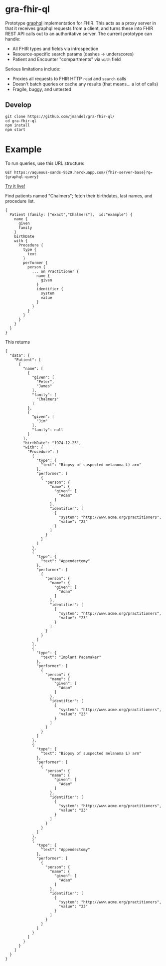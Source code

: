 # gra-fhir-ql
Prototype [graphql](http://facebook.github.io/react/blog/2015/05/01/graphql-introduction.html) implementation for FHIR. This acts as a proxy server in that it receives graphql requests from a client, and turns these into FHIR REST API calls out to an authoritative server. The current prototype can handle:

 * All FHIR types and fields via introspection
 * Resource-specific search params (dashes -> underscores)
 * Patient and Encounter "compartments" via `with` field

Serious limitations include:

 * Proxies all requests to FHIR HTTP `read` and `search` calls
 * Doesn't batch queries or cache any results (that means... a lot of calls)
 * Fragile, buggy, and untested

## Develop

    git clone https://github.com/jmandel/gra-fhir-ql/
    cd gra-fhir-ql
    npm install
    npm start



 

# Example

To run queries, use this URL structure: 

    GET https://aqueous-sands-9529.herokuapp.com/{fhir-server-base}?q={graphql-query}

[Try it live!](https://aqueous-sands-9529.herokuapp.com/http%3A%2F%2Ffhir-dev.healthintersections.com.au%2Fopen%2F?q=%7B%20Patient%20(family%3A%20%22Chalmers%22,%20id:%22example%22)%20%7B%20name%20%7B%20given%20family%20%7D%20birthDate%20with%20%7B%20Procedure%20%7B%20type%20%7B%20text%20%7D%20performer%20%7B%20person%20%7B%20...%20on%20Practitioner%20%7B%20name%20%7B%20given%20%7D%20identifier%20%7B%20system%20value%20%7D%20%7D%20%7D%20%7D%20%7D%20%7D%20%7D%20%7D)
    
Find patients named "Chalmers"; fetch their birthdates, last names, and procedure list.
```
{ 
  Patient (family: ["exact","Chalmers"],  id:"example") { 
    name { 
      given
      family
    } 
    birthDate
    with {
      Procedure {
        type {
          text
        }
        performer {
          person {
            ... on Practitioner {
              name {
                given
              }
              identifier {
                system
                value
              }
            }
          }
        } 
      }
    }
  }
} 
```

This returns

```
{
  "data": {
    "Patient": [
      {
        "name": [
          {
            "given": [
              "Peter",
              "James"
            ],
            "family": [
              "Chalmers"
            ]
          },
          {
            "given": [
              "Jim"
            ],
            "family": null
          }
        ],
        "birthDate": "1974-12-25",
        "with": {
          "Procedure": [
            {
              "type": {
                "text": "Biopsy of suspected melanoma L) arm"
              },
              "performer": [
                {
                  "person": {
                    "name": {
                      "given": [
                        "Adam"
                      ]
                    },
                    "identifier": [
                      {
                        "system": "http://www.acme.org/practitioners",
                        "value": "23"
                      }
                    ]
                  }
                }
              ]
            },
            {
              "type": {
                "text": "Appendectomy"
              },
              "performer": [
                {
                  "person": {
                    "name": {
                      "given": [
                        "Adam"
                      ]
                    },
                    "identifier": [
                      {
                        "system": "http://www.acme.org/practitioners",
                        "value": "23"
                      }
                    ]
                  }
                }
              ]
            },
            {
              "type": {
                "text": "Implant Pacemaker"
              },
              "performer": [
                {
                  "person": {
                    "name": {
                      "given": [
                        "Adam"
                      ]
                    },
                    "identifier": [
                      {
                        "system": "http://www.acme.org/practitioners",
                        "value": "23"
                      }
                    ]
                  }
                }
              ]
            },
            {
              "type": {
                "text": "Biopsy of suspected melanoma L) arm"
              },
              "performer": [
                {
                  "person": {
                    "name": {
                      "given": [
                        "Adam"
                      ]
                    },
                    "identifier": [
                      {
                        "system": "http://www.acme.org/practitioners",
                        "value": "23"
                      }
                    ]
                  }
                }
              ]
            },
            {
              "type": {
                "text": "Appendectomy"
              },
              "performer": [
                {
                  "person": {
                    "name": {
                      "given": [
                        "Adam"
                      ]
                    },
                    "identifier": [
                      {
                        "system": "http://www.acme.org/practitioners",
                        "value": "23"
                      }
                    ]
                  }
                }
              ]
            }
          ]
        }
      }
    ]
  }
}
```
